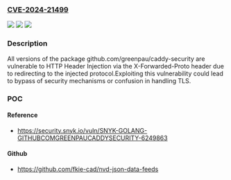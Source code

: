 ### [CVE-2024-21499](https://cve.mitre.org/cgi-bin/cvename.cgi?name=CVE-2024-21499)
![](https://img.shields.io/static/v1?label=Product&message=github.com%2Fgreenpau%2Fcaddy-security&color=blue)
![](https://img.shields.io/static/v1?label=Version&message=0%3C%20*%20&color=brighgreen)
![](https://img.shields.io/static/v1?label=Vulnerability&message=HTTP%20Header%20Injection&color=brighgreen)

### Description

All versions of the package github.com/greenpau/caddy-security are vulnerable to HTTP Header Injection via the X-Forwarded-Proto header due to redirecting to the injected protocol.Exploiting this vulnerability could lead to bypass of security mechanisms or confusion in handling TLS.

### POC

#### Reference
- https://security.snyk.io/vuln/SNYK-GOLANG-GITHUBCOMGREENPAUCADDYSECURITY-6249863

#### Github
- https://github.com/fkie-cad/nvd-json-data-feeds

